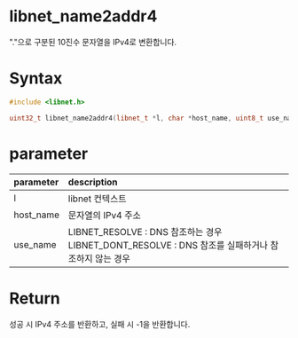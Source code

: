 # libnet_name2addr4

"."으로 구분된 10진수 문자열을 IPv4로 변환합니다.

# **Syntax**

```c++
#include <libnet.h>

uint32_t libnet_name2addr4(libnet_t *l, char *host_name, uint8_t use_name);
```

# **parameter**

| parameter | description |
| :---      | :--- |
| l         | libnet 컨텍스트 |
| host_name | 문자열의 IPv4 주소 |
| use_name  | LIBNET_RESOLVE : DNS 참조하는 경우<br>LIBNET_DONT_RESOLVE : DNS 참조를 실패하거나 참조하지 않는 경우 |

# **Return**

성공 시 IPv4 주소를 반환하고, 실패 시 -1을 반환합니다.
